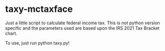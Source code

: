 # taxy-mctaxface
Just a little script to calculate federal income tax. This is not python version specific and the parameters used are based upon the IRS 2021 Tax Bracket chart.

To use, just run python taxy.py!
